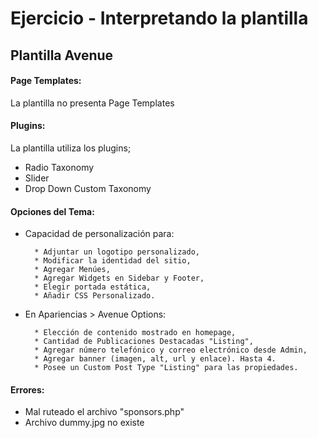 # Ejercicio - Interpretando la plantilla

## Plantilla Avenue

#### Page Templates: 

La plantilla no presenta Page Templates
        
#### Plugins:

La plantilla utiliza los plugins;

 - Radio Taxonomy
 - Slider
 - Drop Down Custom Taxonomy

#### Opciones del Tema:
 
+ Capacidad de personalización para:

        * Adjuntar un logotipo personalizado,
        * Modificar la identidad del sitio,
        * Agregar Menúes,
        * Agregar Widgets en Sidebar y Footer,
        * Elegir portada estática,
        * Añadir CSS Personalizado.

+ En Apariencias > Avenue Options:

        * Elección de contenido mostrado en homepage,
        * Cantidad de Publicaciones Destacadas "Listing",
        * Agregar número telefónico y correo electrónico desde Admin,
        * Agregar banner (imagen, alt, url y enlace). Hasta 4.
        * Posee un Custom Post Type "Listing" para las propiedades.

#### Errores:

 - Mal ruteado el archivo "sponsors.php"
 - Archivo dummy.jpg no existe
